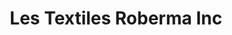 ---
title: "Les Textiles Roberma Inc"
url: /cowansville/les-textiles-roberma-inc/
shop: Nähzubehör
---
